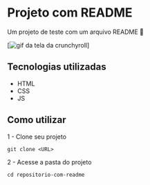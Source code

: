 # Projeto com README
Um projeto de teste com um arquivo README 🤖

[<img src="./Animacao.gif" alt="gif da tela da crunchyroll">]

## Tecnologias utilizadas

- HTML
- CSS
- JS

## Como utilizar

1 - Clone seu projeto

```
git clone <URL>

```

2 - Acesse a pasta do projeto

```
cd repositorio-com-readme

```
